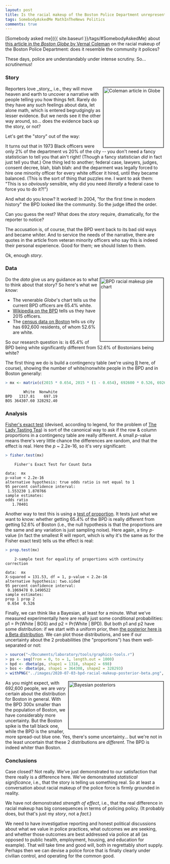 ```yaml
---
layout: post
title: Is the racial makeup of the Boston Police Department unrepresentative?
tags: SomebodyAskedMe MathInTheNews Politics
comments: true
---
```


[Somebody asked me]({{ site.baseurl }}/tags/#SomebodyAskedMe) about [this article in the _Boston Globe_ by Vernal Coleman](https://www.bostonglobe.com/2020/06/30/metro/boston-police-once-resembled-community-force-has-grown-whiter-city-becomes-more-diverse/)
on the racial makeup of the Boston Police Department: does it resemble the
community it polices?  

These days, police are understandably under intense scrutiny.  So... _scrutinemus_!


### Story

<img src="{{ site.baseurl }}/images/2020-07-03-bpd-racial-makeup-globe-article.png" height="190" width="190" alt="Coleman article in Globe" title="Coleman article in Globe" style="float: right; margin: 3px 3px 3px 3px; border: 1px solid #000000;">
Reporters love _story_, i.e., they will move heaven and earth to uncover a narrative with
people telling you how things felt.  Rarely do they have any such feelings about data, let
alone math, which is entered begrudgingly as lesser evidence.  But we nerds see it the
other way around, so... does the evidence back up the story, or not?  

Let's get the "story" out of the way:  

It turns out that in 1973 Black officers were only 2% of the department vs 20% of the city
-- you don't need a fancy statistician to tell you that ain't right!  (Though a fancy
statistician _did_ in fact just tell you that.)  One thing led to another; federal case,
lawyers, judges, consent decree, blah, blah blah: and the deparment was legally forced to
hire one minority officer for every white officer it hired, until they became balanced.
(This is the sort of thing that puzzles me. I want to ask them: "This is so _obviously_
sensible, why did you need _literally_ a federal case to force you to do it?!")  

And what do you know?  It worked!  In 2004, "for the first time in modern history" the BPD
looked like the community.  So the judge lifted the order.  

Can you guess the rest?  What does the _story_ require, dramatically, for the reporter to
notice?  

The accusation is, of course, that the BPD went back to its bad old ways and became
whiter.  And to service the needs of the narrative, there are quotes in the article from
veteran minority officers who say this is indeed their personal experience.  Good for
them; we should listen to them.  

Ok, enough _story_.  

### Data

<a href="{{ site.baseurl }}/images/2020-07-03-bpd-racial-makeup-pie-chart.png" target="_blank"><img src="{{ site.baseurl }}/images/2020-07-03-bpd-racial-makeup-pie-chart.png" height="200" width="200" alt="BPD racial makeup pie chart"  title="BPD racial makeup pie chart" style="float: right; margin: 3px 3px 3px 3px; border: 1px solid #000000;"></a>
Do the _data_ give us any guidance as to what to think about that story?  So here's what we _know_:  

* The venerable _Globe_'s chart tells us the current BPD officers are 65.4% white.  
* [Wikipedia on the BPD](https://en.wikipedia.org/wiki/Boston_Police_Department#:~:text=The%20Boston%20Police%20Department%20has,and%20a%20population%20of%20617%2C594.) tells us they have 2015 officers.  
* The [census data on Boston](https://www.census.gov/quickfacts/bostoncitymassachusetts) tells us city has 692,600 residents, of whom 52.6% are white.  

So our research question is: is 65.4% of BPD being white significantly different from
52.6% of Bostonians being white?  

The first thing we do is build a contingency table (we're using
[R](https://www.r-project.org/) here, of course), showing the number of white/nonwhite
people in the BPD and in Boston generally:   
```R
> mx <- matrix(c(2015 * 0.654, 2015 * (1 - 0.654), 692600 * 0.526, 692600 * (1 - 0.526)), nrow = 2, byrow = TRUE, dimnames = list(c("BPD", "BOS"), c("White", "Nonwhite"))); mx
```
```
        White  Nonwhite
BPD   1317.81    697.19
BOS 364307.60 328292.40
```

### Analysis

[Fisher's exact test](https://en.wikipedia.org/wiki/Fisher%27s_exact_test) (devised,
according to legend, for the problem of [The Lady Tasting Tea](https://en.wikipedia.org/wiki/Lady_tasting_tea)) is sort of the canonical way
to ask if the row &amp; column proportions in a contingency table are really different.  A small
_p_-value means there's very little chance the differences are random, and that the effect
is real.  Here the _p_ ~ 2.2e-16, so it's very significant:  
```R
> fisher.test(mx)
```
```
	Fisher's Exact Test for Count Data

data:  mx
p-value < 2.2e-16
alternative hypothesis: true odds ratio is not equal to 1
95 percent confidence interval:
 1.553230 1.870766
sample estimates:
odds ratio 
   1.70401 
```

Another way to test this is using a [test of proportion](https://www.rdocumentation.org/packages/stats/versions/3.6.2/topics/prop.test). It
tests just what we want to know: whether getting 65.4% of the BPD is really different
from getting 52.6% of Boston (i.e., the null hypothesis is that the proportions are the
same and any variation is just sampling noise).  Here again, a tiny _p_-value (in fact the
smallest R will report, which is why it's the same as for the Fisher exact test) tells us the effect is real:  
```R
> prop.test(mx)
```
```
	2-sample test for equality of proportions with continuity correction

data:  mx
X-squared = 131.53, df = 1, p-value < 2.2e-16
alternative hypothesis: two.sided
95 percent confidence interval:
 0.1069478 0.1490522
sample estimates:
prop 1 prop 2 
 0.654  0.526 
```

Finally, we can think like a Bayesian, at least for a minute.  What we've measured
experimentally here are really just some conditional probabilities: p1 = Pr(White | BOS)
and p2 = Pr(White | BPD).  But both p1 and p2 have some distribution: if we start with a
uniform prior, then [the posterior here is a Beta distribution](https://ocw.mit.edu/courses/mathematics/18-05-introduction-to-probability-and-statistics-spring-2014/readings/MIT18_05S14_Reading14a.pdf).
We can plot those distributions, and see if our uncertainty about the 2 probabilities (the "proportions")
has them well-separated or not:  
```R
> source("~/Documents/laboratory/tools/graphics-tools.r")
> ps <- seq(from = 0, to = 1, length.out = 1000)
> bpd <- dbeta(ps, shape1 = 1318, shape2 = 698)
> bos <- dbeta(ps, shape1 = 364308, shape2 = 328293)
> withPNG("../images/2020-07-03-bpd-racial-makeup-posterior-beta.png", 600, 300, FALSE, function() { withPars(function() { matplot(ps, matrix(c(bpd, bos), byrow = FALSE, ncol = 2), type = "l", lty = "solid", col = c("blue", "black"), xlab = "p", ylab = "Density", main = "Bayesian Posterior Beta Distributions"); legend("topright", inset = 0.01, bg = "antiquewhite", legend = c("BPD", "BOS"), col = c("blue", "black"), lty = "solid", lwd = 2) }, pty = "m", bg = "transparent", ps = 16, mar = c(3, 3, 2, 1), mgp = c(1.7, 0.5, 0)) }) 
```

<a href="{{ site.baseurl }}/images/2020-07-03-bpd-racial-makeup-posterior-beta.png" target="_blank"><img src="{{ site.baseurl }}/images/2020-07-03-bpd-racial-makeup-posterior-beta.png" height="150" width="300" alt="Bayesian posteriors" title="Bayesian posteriors" style="float: right; margin: 3px 3px 3px 3px; border: 1px solid #000000;"></a>
As you might expect, with 692,600 people, we are _very_ certain about the distribution for
Boston in general.  With the BPD 300x smaller than the population of Boston, we have
considerably more uncertainty.  But the Boston spike is the tall black one, while the BPD
is the smaller, more spread-out blue one.  Yes, there's some uncertainty... but we're not
in the least uncertain that these 2 distributions are _different_.  The BPD is indeed
whiter than Boston.  

### Conclusions

Case closed?  Not really.  We've just demonstrated to our satisfaction that there really
is a difference here.  We've demonstrated _statistical significance_, i.e., that the story
is telling us something real.  So at least a conversation about racial makeup of the
police force is firmly grounded in reality.  

We have not demonstrated _strength of effect_, i.e., that the real difference in racial
makeup has big consequences in terms of policing policy.  (It probably does, but that's
just my _story_, not a _fact_.)  

We need to have investigative reporting and honest political discussions about what we
value in police practices, what outcomes we are seeking, and whether those outcomes are
best addressed via police at all (as opposed to public health, employment, housing, and
education for example).  That will take time and good will, both in regrettably short
supply.  Perhaps then we can devise a police force that is finally clearly under civilian
control, and operating for the common good.  
